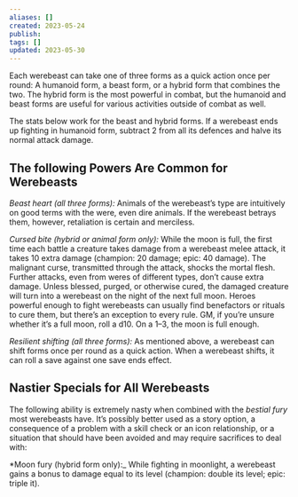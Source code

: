 ```yaml
---
aliases: []
created: 2023-05-24
publish: 
tags: []
updated: 2023-05-30
---
```

Each werebeast can take one of three forms as a quick action once per round: A humanoid form, a beast form, or a hybrid form that combines the two. The hybrid form is the most powerful in combat, but the humanoid and beast forms are useful for various activities outside of combat as well.

The stats below work for the beast and hybrid forms. If a werebeast ends up fighting in humanoid form, subtract 2 from all its defences and halve its normal attack damage.

## The following Powers Are Common for Werebeasts

*Beast heart (all three forms):* Animals of the werebeast’s type are intuitively on good terms with the were, even dire animals. If the werebeast betrays them, however, retaliation is certain and merciless.

*Cursed bite (hybrid or animal form only):* While the moon is full, the first time each battle a creature takes damage from a werebeast melee attack, it takes 10 extra damage (champion: 20 damage; epic: 40 damage). The malignant curse, transmitted through the attack, shocks the mortal flesh. Further attacks, even from weres of different types, don’t cause extra damage. Unless blessed, purged, or otherwise cured, the damaged creature will turn into a werebeast on the night of the next full moon. Heroes powerful enough to fight werebeasts can usually find benefactors or rituals to cure them, but there’s an exception to every rule. GM, if you’re unsure whether it’s a full moon, roll a d10. On a 1–3, the moon is full enough.

*Resilient shifting (all three forms):* As mentioned above, a werebeast can shift forms once per round as a quick action. When a werebeast shifts, it can roll a save against one save ends effect.

## Nastier Specials for All Werebeasts

The following ability is extremely nasty when combined with the *bestial fury* most werebeasts have. It’s possibly better used as a story option, a consequence of a problem with a skill check or an icon relationship, or a situation that should have been avoided and may require sacrifices to deal with:

*Moon fury (hybrid form only):_ While fighting in moonlight, a werebeast gains a bonus to damage equal to its level (champion: double its level; epic: triple it).
